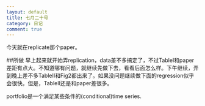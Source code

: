 ```yaml
---
layout: default
title: 七月二十号
category: 日记
comment: true
---
```


今天就在replicate那个paper。

##所做
早上起来就开始弄replication，data差不多搞定了，不过TableI和paper差距有点大。不知道哪有问题，就继续先做下去，看看后面怎么样。下午继续，弄到晚上差不多TableII和Fig2都出来了。如果没问题继续做下面的regression似乎会很快。但是，TableII还是和paper差很多。

portfolio是一个满足某些条件的(conditional)time series.
